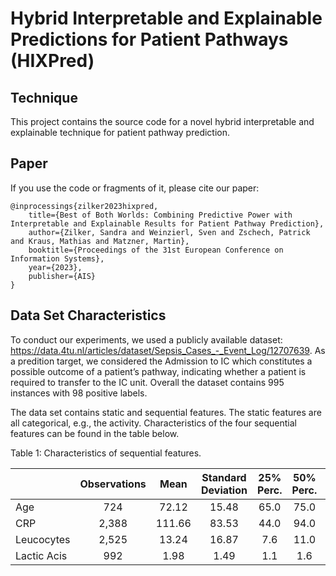#  Hybrid Interpretable and Explainable Predictions for Patient Pathways (HIXPred)
## Technique
This project contains the source code for a novel hybrid interpretable and explainable technique for patient pathway prediction.

## Paper
If you use the code or fragments of it, please cite our paper:

```
@inprocessings{zilker2023hixpred,
    title={Best of Both Worlds: Combining Predictive Power with Interpretable and Explainable Results for Patient Pathway Prediction},
    author={Zilker, Sandra and Weinzierl, Sven and Zschech, Patrick and Kraus, Mathias and Matzner, Martin},
    booktitle={Proceedings of the 31st European Conference on Information Systems},
    year={2023},
    publisher={AIS}
}
```

## Data Set Characteristics

To conduct our experiments, we used a publicly available dataset: https://data.4tu.nl/articles/dataset/Sepsis_Cases_-_Event_Log/12707639.
As a predition target, we considered the Admission to IC which constitutes a possible outcome of a patient’s pathway, indicating whether a patient is required to transfer to the IC unit. Overall the dataset contains 995 instances with 98 positive labels. 

The data set contains static and sequential features. The static features are all categorical, e.g., the activity.
Characteristics of the four sequential features can be found in the table below.

Table 1: Characteristics of sequential features.

|               | Observations  | Mean   | Standard Deviation | 25% Perc.    |  50%  Perc.   |  75% Perc.     | 95% Perc. | 
|---------------|:------------: |:------:|:------------------:|:------------:|:-------------:|:--------------:|:---------:|
| Age           | 724           | 72.12  |15.48               |65.0          | 75.0          | 85.0           |  90.0     | 
| CRP           | 2,388         | 111.66 |83.53               | 44.0         | 94.0          | 156.0          | 276.0     |
| Leucocytes    | 2,525         | 13.24  |16.87               | 7.6          | 11.0          | 15.1           | 24.9      |
| Lactic Acis   | 992           | 1.98   |1.49                |1.1           | 1.6           |2.3             |4.7        |
